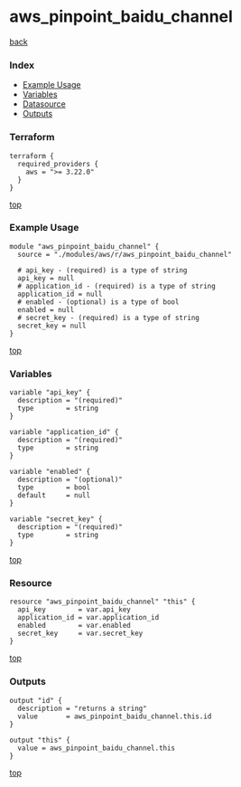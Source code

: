 # aws_pinpoint_baidu_channel

[back](../aws.md)

### Index

- [Example Usage](#example-usage)
- [Variables](#variables)
- [Datasource](#datasource)
- [Outputs](#outputs)

### Terraform

```hcl
terraform {
  required_providers {
    aws = ">= 3.22.0"
  }
}
```

[top](#index)

### Example Usage

```hcl
module "aws_pinpoint_baidu_channel" {
  source = "./modules/aws/r/aws_pinpoint_baidu_channel"

  # api_key - (required) is a type of string
  api_key = null
  # application_id - (required) is a type of string
  application_id = null
  # enabled - (optional) is a type of bool
  enabled = null
  # secret_key - (required) is a type of string
  secret_key = null
}
```

[top](#index)

### Variables

```hcl
variable "api_key" {
  description = "(required)"
  type        = string
}

variable "application_id" {
  description = "(required)"
  type        = string
}

variable "enabled" {
  description = "(optional)"
  type        = bool
  default     = null
}

variable "secret_key" {
  description = "(required)"
  type        = string
}
```

[top](#index)

### Resource

```hcl
resource "aws_pinpoint_baidu_channel" "this" {
  api_key        = var.api_key
  application_id = var.application_id
  enabled        = var.enabled
  secret_key     = var.secret_key
}
```

[top](#index)

### Outputs

```hcl
output "id" {
  description = "returns a string"
  value       = aws_pinpoint_baidu_channel.this.id
}

output "this" {
  value = aws_pinpoint_baidu_channel.this
}
```

[top](#index)